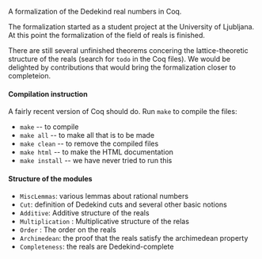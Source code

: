 A formalization of the Dedekind real numbers in Coq.

The formalization started as a student project at the University of Ljubljana.
At this point the formalization of the field of reals is finished.

There are still several unfinished theorems concering the lattice-theoretic structure of the reals (search for `todo` in the Coq files). We would be delighted by contributions that would bring the formalization
closer to completeion.

#### Compilation instruction

A fairly recent version of Coq should do. Run `make` to compile the files:

* `make` -- to compile
* `make all` -- to make all that is to be made
* `make clean` -- to remove the compiled files
* `make html` -- to make the HTML documentation
* `make install` -- we have never tried to run this

#### Structure of the modules

* `MiscLemmas`: various lemmas about rational numbers
* `Cut`: definition of Dedekind cuts and several other basic notions
* `Additive`: Additive structure of the reals
* `Multiplication` : Multiplicative structure of the relas
* `Order` : The order on the reals
* `Archimedean`: the proof that the reals satisfy the archimedean property
* `Completeness`: the reals are Dedekind-complete
